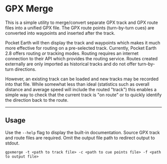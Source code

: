 # GPX Merge

This is a simple utility to merge/convert separate GPX track and GPX
route files into a unified GPX file. The GPX route points (turn-by-turn
cues) are converted into waypoints and inserted after the track.

Pocket Earth will then display the track and waypoints which makes it
much more effective for routing on a pre-selected track. Currently,
Pocket Earth 2.8 offers routing *or* tracking modes. Routing requires an
internet connection to their API which provides the routing service.
Routes created externally are only imported as historical tracks and do
not offer turn-by-turn directions.

However, an existing track can be loaded and new tracks may be
recorded into that file.
While somewhat less than ideal (statistics such as overall distance and
average speed will include the routed "track") this enables a simple way
to check that the current track is "on route" or to quickly identify the
direction back to the route.

---

## Usage
Use the ```--help``` flag to display the built-in documentation.
Source GPX track and route files are required. Omit the output file path to redirect output to stdout.

```
gpxmerge -t <path to track file> -c <path to cue points file> -f <path to output file>
```


